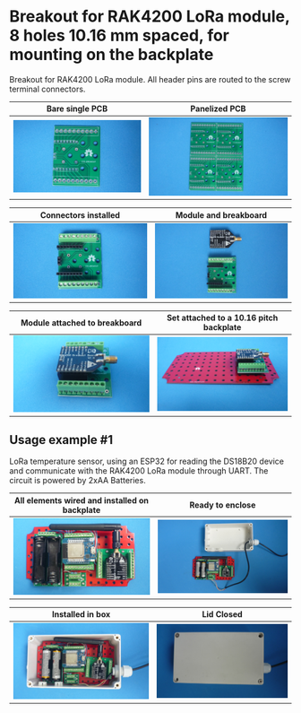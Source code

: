 
# Breakout for RAK4200 LoRa module, 8 holes 10.16 mm spaced, for mounting on the backplate

Breakout for RAK4200 LoRa module. All header pins are routed to the screw terminal connectors.

Bare single PCB                              |Panelized PCB                              |
---------------------------------------------|-------------------------------------------|
![](/c-breakouts/c02/assets/img/barepcb.jpg) |![](/c-breakouts/c02/assets/img/panel.jpg) |

Connectors installed                         |Module and breakboard                      |
---------------------------------------------|-------------------------------------------|
![](/c-breakouts/c02/assets/img/connectors.jpg) |![](/c-breakouts/c02/assets/img/moduleandbreak.jpg) |

Module attached to breakboard                |Set attached to a 10.16 pitch backplate    |
---------------------------------------------|-------------------------------------------|
![](/c-breakouts/c02/assets/img/moduleattached.jpg) |![](/c-breakouts/c02/assets/img/moduleinbackplate.jpg) |



## Usage example #1

LoRa temperature sensor, using an ESP32 for reading the DS18B20 device and communicate  with the RAK4200 LoRa module through UART. The circuit is powered by 2xAA Batteries. 



All elements wired and installed on backplate       |Ready to enclose                                 |
----------------------------------------------------|-------------------------------------------------|
![](/c-breakouts/c02/assets/img/componentswired.jpg)|![](/c-breakouts/c02/assets/img/readytoenclose.jpg)|

Installed in box                             |Lid Closed                                       |
---------------------------------------------|-------------------------------------------------|
![](/c-breakouts/c02/assets/img/installedinbox.jpg)|![](/c-breakouts/c02/assets/img/lidclosed1.jpg)|

